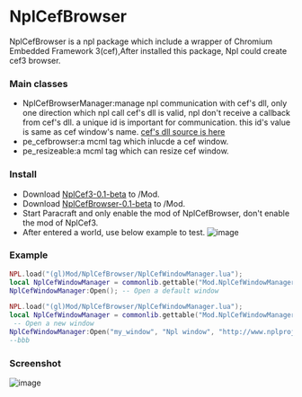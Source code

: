 # NplCefBrowser
NplCefBrowser is a npl package which include a wrapper of Chromium Embedded Framework 3(cef),After installed this package, Npl could create cef3 browser.
### Main classes
- NplCefBrowserManager:manage npl communication with cef's dll, only one direction which npl call cef's dll is valid,
					   npl don't receive a callback from cef's dll. a unique id is important for communication. this id's value is same as cef window's name.
					   [cef's dll source is here](https://github.com/tatfook/NplCefBrowserDev)
- pe_cefbrowser:a mcml tag which inlucde a cef window.
- pe_resizeable:a mcml tag which can resize cef window.

### Install
- Download [NplCef3-0.1-beta](https://github.com/NPLPackages/NplCef3/releases/download/0.1-beta/NplCef3.zip) to /Mod.
- Download [NplCefBrowser-0.1-beta](https://github.com/NPLPackages/NplCefBrowser/releases/download/0.1-beta/NplCefBrowser.zip) to /Mod.
- Start Paracraft and only enable the mod of NplCefBrowser, don't enable the mod of NplCef3.
- After entered a world, use below example to test.
![image](https://cloud.githubusercontent.com/assets/5885941/22096783/6d7f80a0-de58-11e6-86f5-e4f03fb56518.png)

### Example
```lua
NPL.load("(gl)Mod/NplCefBrowser/NplCefWindowManager.lua");
local NplCefWindowManager = commonlib.gettable("Mod.NplCefWindowManager");
NplCefWindowManager:Open(); -- Open a default window
```
```lua
NPL.load("(gl)Mod/NplCefBrowser/NplCefWindowManager.lua");
local NplCefWindowManager = commonlib.gettable("Mod.NplCefWindowManager");
 -- Open a new window
NplCefWindowManager:Open("my_window", "Npl window", "http://www.nplproject.com/", "_lt", 100, 100, 800, 560);
--bbb
```
### Screenshot
![image](https://cloud.githubusercontent.com/assets/5885941/21758468/168ddc44-d677-11e6-865f-412783282bae.png)

